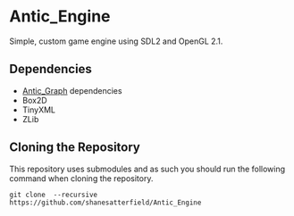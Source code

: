 Antic_Engine
============

Simple, custom game engine using SDL2 and OpenGL 2.1.


## Dependencies

- [Antic_Graph](https://github.com/shanesatterfield/antic_graph) dependencies
- Box2D
- TinyXML
- ZLib


## Cloning the Repository

This repository uses submodules and as such you should run the following command when cloning the repository.
```
git clone  --recursive https://github.com/shanesatterfield/Antic_Engine
```